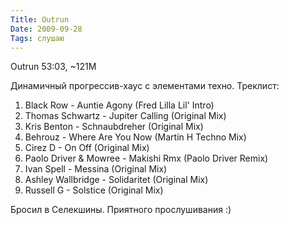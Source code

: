 ```yaml
---
Title: Outrun
Date: 2009-09-28
Tags: слушаю
---
```


<div class="text"><p><a nohref="http://dl.getdropbox.com/u/140528/Outrun.mp3">Outrun</a> 53:03, ~121M</p>
<p>Динамичный прогрессив-хаус с элементами техно. Треклист:
</p><ol>
<li>Black Row - Auntie Agony (Fred Lilla Lil' Intro)</li>
<li>Thomas Schwartz - Jupiter Calling (Original Mix)</li>
<li>Kris Benton - Schnaubdreher (Original Mix)</li>
<li>Behrouz - Where Are You Now (Martin H Techno Mix)</li>
<li>Cirez D - On Off (Original Mix)</li>
<li>Paolo Driver &amp; Mowree - Makishi Rmx (Paolo Driver Remix)</li>
<li>Ivan Spell - Messina (Original Mix)</li>
<li>Ashley Wallbridge - Solidaritet (Original Mix)</li>
<li>Russell G - Solstice (Original Mix)</li>
</ol>
Бросил в Селекшины. Приятного прослушивания :)</div>